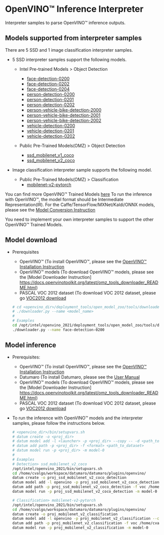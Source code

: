 # OpenVINO™ Inference Interpreter 
Interpreter samples to parse OpenVINO™ inference outputs.

## Models supported from interpreter samples
There are 5 SSD and 1 image classification interpreter samples.  
    
- 5 SSD interpreter samples support the following models.
  - Intel Pre-trained Models > Object Detection  
    - [face-detection-0200](https://docs.openvinotoolkit.org/latest/omz_models_intel_face_detection_0200_description_face_detection_0200.html)
    - [face-detection-0202](https://docs.openvinotoolkit.org/latest/omz_models_intel_face_detection_0202_description_face_detection_0202.html)
    - [face-detection-0204](https://docs.openvinotoolkit.org/latest/omz_models_intel_face_detection_0204_description_face_detection_0204.html)
    - [person-detection-0200](https://docs.openvinotoolkit.org/latest/omz_models_intel_person_detection_0200_description_person_detection_0200.html)
    - [person-detection-0201](https://docs.openvinotoolkit.org/latest/omz_models_intel_person_detection_0201_description_person_detection_0201.html)
    - [person-detection-0202](https://docs.openvinotoolkit.org/latest/omz_models_intel_person_detection_0202_description_person_detection_0202.html) 
    - [person-vehicle-bike-detection-2000](https://docs.openvinotoolkit.org/latest/omz_models_intel_person_vehicle_bike_detection_2000_description_person_vehicle_bike_detection_2000.html)
    - [person-vehicle-bike-detection-2001](https://docs.openvinotoolkit.org/latest/omz_models_intel_person_vehicle_bike_detection_2001_description_person_vehicle_bike_detection_2001.html)
    - [person-vehicle-bike-detection-2002](https://docs.openvinotoolkit.org/latest/omz_models_intel_person_vehicle_bike_detection_2002_description_person_vehicle_bike_detection_2002.html)
    - [vehicle-detection-0200](https://docs.openvinotoolkit.org/latest/omz_models_intel_vehicle_detection_0200_description_vehicle_detection_0200.html)
    - [vehicle-detection-0201](https://docs.openvinotoolkit.org/latest/omz_models_intel_vehicle_detection_0201_description_vehicle_detection_0201.html)
    - [vehicle-detection-0202](https://docs.openvinotoolkit.org/latest/omz_models_intel_vehicle_detection_0202_description_vehicle_detection_0202.html)

  - Public Pre-Trained Models(OMZ) > Object Detection
    - [ssd_mobilenet_v1_coco](https://docs.openvinotoolkit.org/latest/omz_models_public_ssd_mobilenet_v1_coco_ssd_mobilenet_v1_coco.html)
    - [ssd_mobilenet_v2_coco](https://docs.openvinotoolkit.org/latest/omz_models_public_ssd_mobilenet_v2_coco_ssd_mobilenet_v2_coco.html)

- Image classification interpreter sample supports the following model.
  - Public Pre-Trained Models(OMZ) > Classification
    - [mobilenet-v2-pytorch](https://docs.openvinotoolkit.org/latest/omz_models_public_mobilenet_v2_pytorch_mobilenet_v2_pytorch.html)

You can find more OpenVINO™ Trained Models [here](https://docs.openvinotoolkit.org/latest/omz_models_intel_index.html)
To run the inference with OpenVINO™, the model format should be Intermediate Representation(IR). 
For the Caffe/TensorFlow/MXNet/Kaldi/ONNX models, please see the [Model Conversion Instruction](https://docs.openvinotoolkit.org/latest/openvino_docs_MO_DG_prepare_model_convert_model_Converting_Model.html)

You need to implement your own interpreter samples to support the other OpenVINO™ Trained Models.

## Model download
- Prerequisites
    - OpenVINO™ (To install OpenVINO™, please see the [OpenVINO™ Installation Instruction](https://docs.openvinotoolkit.org/latest/openvino_docs_install_guides_installing_openvino_linux.html)
    - OpenVINO™ models (To download OpenVINO™ models, please see the [Model Downloader Instruction] https://docs.openvinotoolkit.org/latest/omz_tools_downloader_README.html)
    - PASCAL VOC 2012 dataset (To download VOC 2012 dataset, please go [VOC2012 download](http://host.robots.ox.ac.uk/pascal/VOC/voc2012/#devkit)

  ```bash
  # cd <openvino_dir>/deployment_tools/open_model_zoo/tools/downloader
  # ./downloader.py --name <model_name>
  #
  # Examples
  cd /opt/intel/openvino_2021/deployment_tools/open_model_zoo/tools/downloader
  ./downloader.py --name face-detection-0200
  ```

## Model inference
- Prerequisites: 
    - OpenVINO™ (To install OpenVINO™, please see the [OpenVINO™ Installation Instruction](https://docs.openvinotoolkit.org/latest/openvino_docs_install_guides_installing_openvino_linux.html)
    - Datumaro (To install Datumaro, please see the [User Manual](docs/user_manual.md)
    - OpenVINO™ models (To download OpenVINO™ models, please see the [Model Downloader Instruction] https://docs.openvinotoolkit.org/latest/omz_tools_downloader_README.html)
    - PASCAL VOC 2012 dataset (To download VOC 2012 dataset, please go [VOC2012 download](http://host.robots.ox.ac.uk/pascal/VOC/voc2012/#devkit)
    
- To run the inference with OpenVINO™ models and the interpreter samples, please follow the instructions below.

  ```bash
  # <openvino_dir>/bin/setupvars.sh
  #	datum create -o <proj_dir>
  #	datum model add -l <launcher> -p <proj_dir> --copy -- -d <path_to_xml> -w <path_to_bin> -i <path_to_interpreter_script>
  #	datum add path -p <proj_dir> -f <format> <path_to_dataset>
  #	datum model run -p <proj_dir> -m model-0
  #
  # Examples
  # Detection> ssd_mobilenet_v2_coco
  /opt/intel/openvino_2021/bin/setupvars.sh
  cd /home/cvalgo/workspace/datumaro/datumaro/plugins/openvino/
  datum create -o proj_ssd_mobilenet_v2_coco_detection
  datum model add -l openvino -p proj_ssd_mobilenet_v2_coco_detection --copy -- --output-layers=do_ExpandDims_conf/sigmoid -d model/ssd_mobilenet_v2_coco.xml -w model/ssd_mobilenet_v2_coco.bin -i samples/ssd_mobilenet_coco_detection_interp.py
  datum add path -p proj_ssd_mobilenet_v2_coco_detection -f voc /home/cvalgo/workspace/datumaro/VOCdevkit
  datum model run -p proj_ssd_mobilenet_v2_coco_detection -m model-0
  
  # Classification> mobilenet-v2-pytorch
  /opt/intel/openvino_2021/bin/setupvars.sh
  cd /home/cvalgo/workspace/datumaro/datumaro/plugins/openvino/
  datum create -o proj_mobilenet_v2_classification
  datum model add -l openvino -p proj_mobilenet_v2_classification --copy -- -d model/mobilenet-v2-pytorch.xml -w model/mobilenet-v2-pytorch.bin -i samples/mobilenet_v2_pytorch_interp.py
  datum add path -p proj_mobilenet_v2_classification -f voc /home/cvalgo/workspace/datumaro/VOCdevkit
  datum model run -p proj_mobilenet_v2_classification -m model-0
  ```